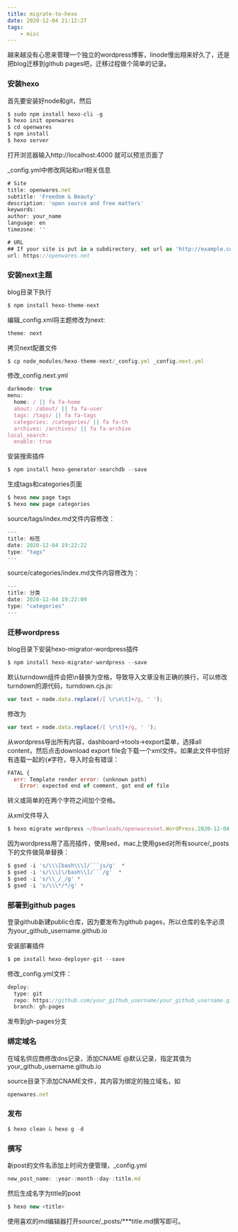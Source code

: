 ```yaml
---
title: migrate-to-hexo
date: 2020-12-04 21:12:27
tags:
    - misc
---
```


越来越没有心思来管理一个独立的wordpress博客，linode慢出翔来好久了，还是把blog迁移到github pages吧，迁移过程做个简单的记录。
<!-- more -->

### 安装hexo

首先要安装好node和git，然后
```js
$ sudo npm install hexo-cli -g
$ hexo init openwares
$ cd openwares
$ npm install
$ hexo server
```
打开浏览器输入http://localhost:4000 就可以预览页面了

_config.yml中修改网站和url相关信息
```js
# Site
title: openwares.net
subtitle: 'Freedom & Beauty'
description: 'open source and free matters'
keywords:
author: your_name
language: en
timezone: ''

# URL
## If your site is put in a subdirectory, set url as 'http://example.com/child' and root as '/child/'
url: https://openwares.net
```

### 安装next主题
blog目录下执行
```js
$ npm install hexo-theme-next
```
编辑_config.xml将主题修改为next:
```js
theme: next
```
拷贝next配置文件
```js
$ cp node_modules/hexo-theme-next/_config.yml _config.next.yml
```
修改_config.next.yml
```js
darkmode: true
menu:
  home: / || fa fa-home
  about: /about/ || fa fa-user
  tags: /tags/ || fa fa-tags
  categories: /categories/ || fa fa-th
  archives: /archives/ || fa fa-archive
local_search:
  enable: true
```
安装搜索插件
```js
$ npm install hexo-generator-searchdb --save
```

生成tags和categories页面
```js
$ hexo new page tags
$ hexo new page categories
```
source/tags/index.md文件内容修改：
```js
---
title: 标签
date: 2020-12-04 19:22:22
type: "tags"
---
```
source/categories/index.md文件内容修改为：
```js
---
title: 分类
date: 2020-12-04 19:22:09
type: "categories"
---
```



### 迁移wordpress
blog目录下安装hexo-migrator-wordpress插件
```js
$ npm install hexo-migrator-wordpress --save
```

默认turndown组件会把\n替换为空格，导致导入文章没有正确的换行，可以修改turndown的源代码，turndown.cjs.js:
```js
var text = node.data.replace(/[ \r\n\t]+/g, ' ');
```
修改为
```js
var text = node.data.replace(/[ \r\t]+/g, ' ');
```

从wordpress导出所有内容，dashboard->tools->export菜单，选择all content，然后点击download export file会下载一个xml文件。如果此文件中恰好有连载一起的`{#`字符，导入时会有错误：
```js
FATAL {
  err: Template render error: (unknown path)
    Error: expected end of comment, got end of file

```
转义或简单的在两个字符之间加个空格。

从xml文件导入
```js
$ hexo migrate wordpress ~/Downloads/openwaresnet.WordPress.2020-12-04.xml
```

因为wordpress用了高亮插件，使用sed，mac上使用gsed对所有source/_posts下的文件做简单替换：
```js
$ gsed -i 's/\\\[bash\\\]/```js/g'  *
$ gsed -i 's/\\\[\/bash\\]/```/g'  *
$ gsed -i 's/\\_/_/g' *
$ gsed -i 's/\\\*/*/g' *
```
### 部署到github pages
登录github新建public仓库，因为要发布为github pages，所以仓库的名字必须为your_github_username.github.io

安装部署插件
```js
$ pm install hexo-deployer-git --save
```
修改_config.yml文件：
```js
deploy:
  type: git
  repo: https://github.com/your_github_username/your_github_username.github.io
  branch: gh-pages
```
发布到gh-pages分支

### 绑定域名
在域名供应商修改dns记录，添加CNAME @默认记录，指定其值为your_github_username.github.io

source目录下添加CNAME文件，其内容为绑定的独立域名，如
```js
openwares.net
```

### 发布
```js
$ hexo clean & hexo g -d
```

### 撰写
新post的文件名添加上时间方便管理，_config.yml
```js
new_post_name: :year-:month-:day-:title.md
```
然后生成名字为title的post
```js
$ hexo new <title>
```
使用喜欢的md编辑器打开source/_posts/***title.md撰写即可。